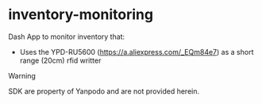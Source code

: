 # inventory-monitoring

Dash App to monitor inventory that:
* Uses the YPD-RU5600 (https://a.aliexpress.com/_EQm84e7) as a short range (20cm) rfid writter

> [!WARNING]  
> SDK are property of Yanpodo and are not provided herein.

